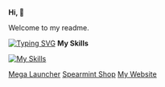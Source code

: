**Hi, 👋**

Welcome to my readme.

[![Typing SVG](https://readme-typing-svg.demolab.com?font=Fira+Code&pause=1000&random=true&width=435&lines=go+touch+grass;get+a+job;make+something+useful;walk+the+dog)](https://git.io/typing-svg)
**My Skills**

[![My Skills](https://skillicons.dev/icons?i=html,apple,raspberrypi,obsidian,mastodon,git,docker,bots,linux,debian)](https://www.youtube.com/watch?v=dQw4w9WgXcQ)



[Mega Launcher](https://weblabsaus.github.io/Mega-Launcher)
[Spearmint Shop](https://weblabsaus.github.io/Spearmint/)
[My Website](https://weblabsaus.github.io/)
